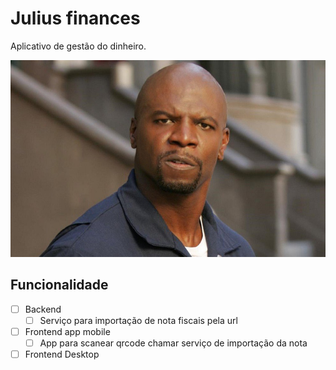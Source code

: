 # Julius finances
Aplicativo de gestão do dinheiro.

![Alt text](julius.jpg?raw=true "Title")

## Funcionalidade
- [ ] Backend
  - [ ] Serviço para importação de nota fiscais pela url
- [ ] Frontend app mobile
  - [ ] App para scanear qrcode chamar serviço de importação da nota
- [ ] Frontend Desktop